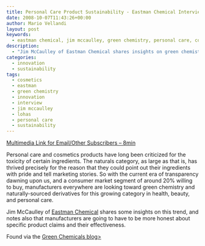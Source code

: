 ```yaml
---
title: Personal Care Product Sustainability - Eastman Chemical Interview
date: 2008-10-07T11:43:26+00:00
author: Mario Vellandi
layout: post
keywords:
  - eastman chemical, jim mccaulley, green chemistry, personal care, cosmetics, beauty, LOHAS, ingredient, safety, toxicity
description:
  - "Jim McCaulley of Eastman Chemical shares insights on green chemistry and manufacturers' responsibility to make honest product effectiveness claims."
categories:
  - innovation
  - sustainability
tags:
  - cosmetics
  - eastman
  - green chemistry
  - innovation
  - interview
  - jim mccaulley
  - lohas
  - personal care
  - sustainability
---
```

[Multimedia Link for Email/Other Subscribers &#8211; 8min](http://www.youtube.com/watch?v=Bj2UAxmdDG8)

Personal care and cosmetics products have long been criticized for the toxicity of certain ingredients. The naturals category, as large as that is, has thrived precisely for the reason that they could point out their ingredients with pride and tell marketing stories. So with the current era of transparency dawning upon us, and a consumer market segment of around 20% willing to buy, manufacturers everywhere are looking toward green chemistry and naturally-sourced derivatives for this growing category in health, beauty, and personal care.

Jim McCaulley of <a title="eastman chemical company website" rel="nofollow" href="http://www.eastman.com/">Eastman Chemical</a> shares some insights on this trend, and notes also that manufacturers are going to have to be more honest about specific product claims and their effectiveness.

Found via the <a title="icis green chemicals blog" rel="nofollow" href="http://www.icis.com/blogs/green-chemicals/2008/09/eastman-on-cosmetic-sustainabi.html">Green Chemicals blog></a>
